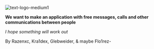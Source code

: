 ![text-logo-medium1](https://user-images.githubusercontent.com/84779107/192975490-17c5e415-8940-413c-a2ae-df5252d903a8.png)

**We want to make an application with free messages, calls and other communications between people**

*I hope something will work out*

By Razenxc, Kra1dex, Glebweider, & maybe Flo1rez-
